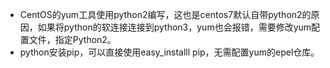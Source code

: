 - CentOS的yum工具使用python2编写，这也是centos7默认自带python2的原因，如果将python的软连接连接到python3，yum也会报错，需要修改yum配置文件，指定Python2。
- python安装pip，可以直接使用easy_installl pip，无需配置yum的epel仓库。